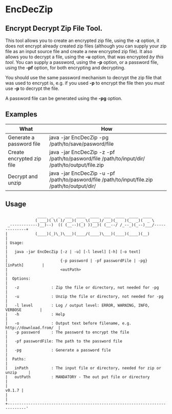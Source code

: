 # EncDecZip
Encrypt Decrypt Zip File Tool.
---
This tool allows you to create an encrypted zip file, using the **-z** option, it does not encrypt already created zip files (although you can supply your zip file as an input source file and create a new encrypted zip file). It also allows you to decrypt a file, using the **-u** option, that was encrypted *by this tool*.  You can supply a password, using the **-p** option, or a password file, using the **-pf** option, for both encrypting and decrypting.  

You should use the same password mechanism to decrypt the zip file that was used to encrypt is, e.g. if you used **-p** to encrypt the file then you *must* use **-p** to decrypt the file.

A password file can be generated using the **-pg** option.

## Examples
|What                               |How|
|---|---|
| Generate a password file | java -jar EncDecZip -pg /path/to/save/pasword/file |
| Create encrypted zip file| java -jar EncDecZip -z -pf /path/to/pasword/file /path/to/input/dir/ /path/to/output/file.zip |
| Decrypt and unzip |  java -jar EncDecZip -u -pf /path/to/pasword/file /path/to/input/file.zip /path/to/output/dir/ |

## Usage
```	
              ____  _  _  ___  ____  ____  ___  ____  ____  ____               
             ( ___)( \( )/ __)(  _ \( ___)/ __)(_   )(_  _)(  _ \              
 _------------)__)--)  (( (__--)(_) ))__)( (__--/ /_--_)(_--)___/--------------+
|            (____)(_)\_)\___)(____/(____)\___)(____)(____)(__)                |
| Usage:                                                                       |
|   java -jar EncDecZip [-z | -u] [-l level] [-h] [-o text]                    |
|                       {-p password | -pf passwordFile | -pg} [inPath]        |
|                       <outPath>                                              |
|  Options:                                                                    |
|   -z              : Zip the file or directory, not needed for -pg            |
|   -u              : Unzip the file or directory, not needed for -pg          |
|   -l level        : Log / output level: ERROR, WARNING, INFO, VERBOSE        |
|   -h              : Help                                                     |
|   -o              : Output text before filename, e.g. http://download.from/  |
|   -p password     : The password to encrypt the file                         |
|   -pf passwordFile: The path to the password file                            |
|   -pg             : Generate a password file                                 |
|  Paths:                                                                      |
|   inPath          : The input file or directory, needed for zip or unzip     |
|   outPath         : MANDATORY - The out put file or directory                |
|                                                                       v0.1.7 |
|                                                                              |
+------------------------------------------------------------------------------'
```

